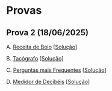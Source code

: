 # Provas


<!--
## Prova 3 (17/02/2025)

A. [Frequência na Aula](3A.pdf) [[Solução](frequencia.c)]

B. [Prefixo](3B.pdf) [[Solução](prefixo.c)]

C. [Frações](3C.pdf) [[Solução com Recursividade](fracoes_rec.c)] [[Solução Iterativa](fracoes.c)]

D. [Cidade Planejada](3D.pdf) [[Solução](cidade.c)]-->

## Prova 2 (18/06/2025)

A. [Receita de Bolo](2A.pdf) [[Solução](receita.c)]

B. [Tacógrafo](2B.pdf) [[Solução](tacografo.c)]

C. [Perguntas mais Frequentes](2C.pdf) [[Solução](faq.c)]

D. [Medidor de Decibéis](2D.pdf) [[Solução](decibeis.c)]


<!--

## Prova de Reposição (Atestado Médico) (19/02/2025)

A. [Irmãos Gêmeos](AA.pdf) [[Solução](irmaos_gemeos.c)]

B. [Função de Átila](BB.pdf) [[Solução](atila.c)]

C. [Sufixos](CC.pdf) [[Solução](sufixos.c)]

D. [As Ruas da Cidade](DD.pdf) [[Solução](ruas_cidade.c)]

## Prova 1 (13/12/2024)

A. [Cachorro Quente](A.pdf) [[Solução](hotdog.c)]

B. [Casa dos Gatos](B.pdf) [[Solução](gatos.c)]

C. [Aritmética Modular](C.pdf) [[Solução](aritmod.c)]

D. [Contas a Pagar](D.pdf) [[Solução](contas.c)]

-->
